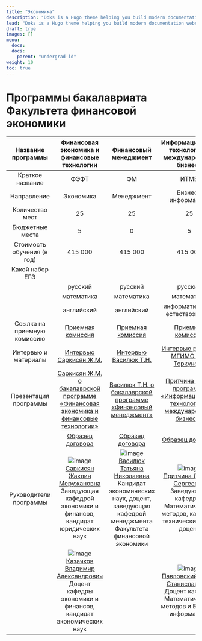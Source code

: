```yaml
---
title: "Экономика"
description: "Doks is a Hugo theme helping you build modern documentation websites that are secure, fast, and SEO-ready — by default."
lead: "Doks is a Hugo theme helping you build modern documentation websites that are secure, fast, and SEO-ready — by default."
draft: true
images: []
menu:
  docs:
  docs:
    parent: "undergrad-id"
weight: 10
toc: true
---
```


# Программы бакалавриата Факультета финансовой экономики

|     Название программы      |                                                                                                              Финансовая экономика и финансовые технологии                                                                                                               |                                                                                                                                     Финансовый менеджмент                                                                                                                                      |                                                                                                            Информационные технологии в международном бизнесе                                                                                                            |
| :-------------------------: | :---------------------------------------------------------------------------------------------------------------------------------------------------------------------------------------------------------------------------------------------------------------------: | :--------------------------------------------------------------------------------------------------------------------------------------------------------------------------------------------------------------------------------------------------------------------------------------------: | :---------------------------------------------------------------------------------------------------------------------------------------------------------------------------------------------------------------------------------------------------------------------: |
|      Краткое название       |                                                                                                                                  ФЭФТ                                                                                                                                   |                                                                                                                                               ФМ                                                                                                                                               |                                                                                                                                  ИТМБ                                                                                                                                   |
|         Направление         |                                                                                                                                Экономика                                                                                                                                |                                                                                                                                           Менеджмент                                                                                                                                           |                                                                                                                           Бизнес-информатика                                                                                                                            |
|       Количество мест       |                                                                                                                                   25                                                                                                                                    |                                                                                                                                               25                                                                                                                                               |                                                                                                                                   25                                                                                                                                    |
|       Бюджетные места       |                                                                                                                                    5                                                                                                                                    |                                                                                                                                               0                                                                                                                                                |                                                                                                                                    5                                                                                                                                    |
| Стоимость обучения (в год)  |                                                                                                                                 415 000                                                                                                                                 |                                                                                                                                            415 000                                                                                                                                             |                                                                                                                                 415 000                                                                                                                                 |
|       Какой набор ЕГЭ       |                                                                                                                                                                                                                                                                         |                                                                                                                                                                                                                                                                                                |                                                                                                                                                                                                                                                                         |
|                             |                                                                                                                                 русский                                                                                                                                 |                                                                                                                                            русский                                                                                                                                             |                                                                                                                                 русский                                                                                                                                 |
|                             |                                                                                                                               математика                                                                                                                                |                                                                                                                                           математика                                                                                                                                           |                                                                                                                               математика                                                                                                                                |
|                             |                                                                                                                               английский                                                                                                                                |                                                                                                                                           английский                                                                                                                                           |                                                                                                                     информатика или естествознание                                                                                                                      |
| Ссылка на приемную комиссию |                                                                                                 [Приемная комиссия](http://pk.odin.mgimo.ru/bakalavriat/efi/index.html)                                                                                                 |                                                                                                               [Приемная комиссия](http://pk.odin.mgimo.ru/bakalavriat/fim.html)                                                                                                                |                                                                                                   [Приемная комиссия](http://pk.odin.mgimo.ru/bakalavriat/itmb.html)                                                                                                    |
|    Интервью и материалы     |                                                                                                         [Интервью Саркисян Ж.М.](https://youtu.be/0E-QMAPUQU8)                                                                                                          |                                                                                                                     [Интервью Василюк Т.Н.](https://youtu.be/lfD1BdK9ErU)                                                                                                                      |                                                                                                  [Интервью ректора МГИМО А.В. Торкунова](https://youtu.be/pUmcIIBymro)                                                                                                  |
|    Презентация программы    |                                                                          [Саркисян Ж.М. о бакалаврской программе «Финансовая экономика и финансовые технологии»](https://youtu.be/D3TJfnFUxOE)                                                                          |                                                                                                 [Василюк Т.Н. о бакалаврской программе «Финансовый менеджмент»](https://youtu.be/3oimsczN9JY)                                                                                                  |                                                                              [Притчина Л.С. о программе «Информационные технологии в международном бизнесе»](https://youtu.be/c_HRa0iD_fw)                                                                              |
|                             |                                                                                                  [Образец договора](http://pk.odin.mgimo.ru/doc/20/bac/obdog/bac.pdf)                                                                                                   |                                                                                                              [Образец договора](http://pk.odin.mgimo.ru/doc/20/bac/obdog/bac.pdf)                                                                                                              |                                                                                                  [Образец договора](http://pk.odin.mgimo.ru/doc/20/bac/obdog/bac.pdf)                                                                                                   |
|   Руководители программы    | ![image](https://user-images.githubusercontent.com/77335777/121669823-6a862680-cab5-11eb-962a-b0b4f847c90e.png)</br> [Саркисян Жаклин Меружановна](https://mgimo.ru/people/sarkisyan-zhaklin/)</br> Заведующая кафедрой экономики и финансов, кандидат юридических наук | ![image](https://user-images.githubusercontent.com/77335777/121677487-9b1e8e00-cabe-11eb-9009-d36ed1cd6d61.png)</br> [Василюк Татьяна Николаевна](https://mgimo.ru/people/vasilyuk/)</br> Кандидат экономических наук, доцент, заведующая кафедрой менеджмента Факультета финансовой экономики | ![image](https://user-images.githubusercontent.com/77335777/121677713-ec2e8200-cabe-11eb-9274-ab651a27e20b.png)</br> [Притчина Лариса Сергеевна](https://mgimo.ru/people/pritchina/)</br> Заведующая кафедрой Математических методов, кандидат технических наук, доцент |
|                             |     ![image](https://user-images.githubusercontent.com/77335777/121677592-c1dcc480-cabe-11eb-8205-ea460efbe6be.png)</br>[Казачков Владимир Александрович](https://mgimo.ru/people/kazachkov/)</br> Доцент кафедры экономики и финансов, кандидат экономических наук     |                                                                                                                                                                                                                                                                                                |        ![image](https://user-images.githubusercontent.com/77335777/121677540-aa9dd700-cabe-11eb-9225-0e7394487e91.png)</br>[Павловский Игорь Станиславович](https://mgimo.ru/people/pavlovskiy/)</br> Доцент кафедры Математических методов и Бизнес-информатики        |
